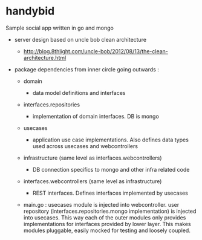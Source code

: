 handybid
========

Sample social app written in go and mongo

- server design based on uncle bob clean architecture 
  - http://blog.8thlight.com/uncle-bob/2012/08/13/the-clean-architecture.html

- package dependencies from inner circle going outwards :
  - domain
    - data model definitions and interfaces
  - interfaces.repositories
    - implementation of domain interfaces. DB is mongo
  - usecases
    - application use case implementations. Also defines data types used across usecases and webcontrollers
  - infrastructure (same level as interfaces.webcontrollers)
    - DB connection specifics to mongo and other infra related code
  - interfaces.webcontrollers (same level as infrastructure)
    - REST interfaces. Defines interfaces implemented by usecases

  - main.go : usecases module is injected into webcontroller. user repository (interfaces.repositories.mongo implementation) is injected into usecases. This way each of the outer modules only provides implementations for interfaces provided by lower layer. This makes modules pluggable, easily mocked for testing and loosely coupled.
